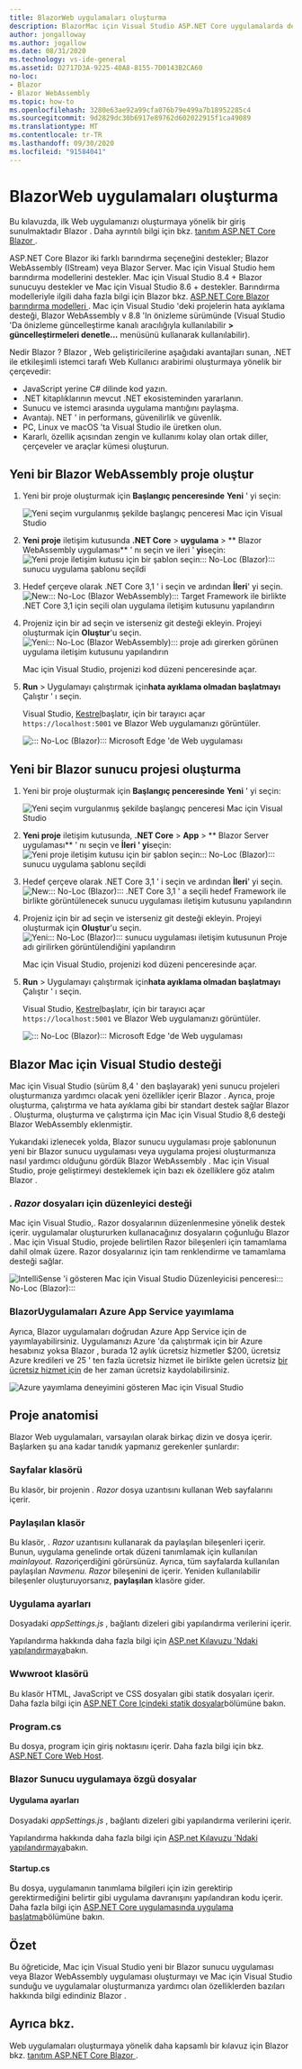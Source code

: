 ```yaml
---
title: BlazorWeb uygulamaları oluşturma
description: BlazorMac için Visual Studio ASP.NET Core uygulamalarda destek hakkında bilgi sağlar.
author: jongalloway
ms.author: jogallow
ms.date: 08/31/2020
ms.technology: vs-ide-general
ms.assetid: D2717D3A-9225-40A8-8155-7D0143B2CA60
no-loc:
- Blazor
- Blazor WebAssembly
ms.topic: how-to
ms.openlocfilehash: 3280e63ae92a99cfa076b79e499a7b18952285c4
ms.sourcegitcommit: 9d2829dc30b6917e89762d602022915f1ca49089
ms.translationtype: MT
ms.contentlocale: tr-TR
ms.lasthandoff: 09/30/2020
ms.locfileid: "91584041"
---
```

# <a name="create-no-locblazor-web-apps"></a>BlazorWeb uygulamaları oluşturma

Bu kılavuzda, ilk Web uygulamanızı oluşturmaya yönelik bir giriş sunulmaktadır Blazor . Daha ayrıntılı bilgi için bkz. [tanıtım ASP.NET Core Blazor ](/aspnet/core/blazor/index).

ASP.NET Core Blazor iki farklı barındırma seçeneğini destekler; Blazor WebAssembly (IStream) veya Blazor Server. Mac için Visual Studio hem barındırma modellerini destekler. Mac için Visual Studio 8.4 + Blazor sunucuyu destekler ve Mac için Visual Studio 8.6 + destekler. Barındırma modelleriyle ilgili daha fazla bilgi için Blazor bkz. [ASP.NET Core Blazor barındırma modelleri ](/aspnet/core/blazor/hosting-models?view=aspnetcore-3.1). Mac için Visual Studio 'deki projelerin hata ayıklama desteği, Blazor WebAssembly v 8.8 'In önizleme sürümünde (Visual Studio 'Da önizleme güncelleştirme kanalı aracılığıyla kullanılabilir **> güncelleştirmeleri denetle...** menüsünü kullanarak kullanılabilir).

Nedir Blazor ? Blazor , Web geliştiricilerine aşağıdaki avantajları sunan, .NET ile etkileşimli istemci tarafı Web Kullanıcı arabirimi oluşturmaya yönelik bir çerçevedir:

* JavaScript yerine C# dilinde kod yazın.
* .NET kitaplıklarının mevcut .NET ekosisteminden yararlanın.
* Sunucu ve istemci arasında uygulama mantığını paylaşma.
* Avantajı. NET ' in performans, güvenilirlik ve güvenlik.
* PC, Linux ve macOS 'ta Visual Studio ile üretken olun.
* Kararlı, özellik açısından zengin ve kullanımı kolay olan ortak diller, çerçeveler ve araçlar kümesi oluşturun.

## <a name="create-a-new-no-locblazor-webassembly-project"></a>Yeni bir Blazor WebAssembly proje oluştur
1. Yeni bir proje oluşturmak için **Başlangıç penceresinde** **Yeni** ' yi seçin:

   ![Yeni seçim vurgulanmış şekilde başlangıç penceresi Mac için Visual Studio](media/blazor-new-project.png)

1. **Yeni proje** iletişim kutusunda **.NET Core** > **uygulama** > ** Blazor WebAssembly uygulaması** ' nı seçin ve ileri ' **yi**seçin: ![ Yeni proje iletişim kutusu için bir şablon seçin::: No-Loc (Blazor)::: sunucu uygulama şablonu seçildi](media/blazor-wasm-project-template.png)

1. Hedef çerçeve olarak .NET Core 3,1 ' i seçin ve ardından **İleri**' yi seçin. 
   ![New::: No-Loc (Blazor WebAssembly)::: Target Framework ile birlikte .NET Core 3,1 için seçili olan uygulama iletişim kutusunu yapılandırın](media/blazor-wasm-select-target-framework.png)

1. Projeniz için bir ad seçin ve isterseniz git desteği ekleyin. Projeyi oluşturmak için **Oluştur**'u seçin.
    ![Yeni::: No-Loc (Blazor WebAssembly)::: proje adı girerken görünen uygulama iletişim kutusunu yapılandırın](media/blazor-wasm-name-project.png)

   Mac için Visual Studio, projenizi kod düzeni penceresinde açar.

1. **Run**  >  Uygulamayı çalıştırmak için**hata ayıklama olmadan başlatmayı** Çalıştır ' ı seçin.

   Visual Studio, [Kestrel](/aspnet/core/fundamentals/servers/kestrel)başlatır, için bir tarayıcı açar `https://localhost:5001` ve Blazor Web uygulamanızı görüntüler.

   ![::: No-Loc (Blazor)::: Microsoft Edge 'de Web uygulaması](media/blazor-new-app-in-edge.png)

## <a name="creating-a-new-no-locblazor-server-project"></a>Yeni bir Blazor sunucu projesi oluşturma

1. Yeni bir proje oluşturmak için **Başlangıç penceresinde** **Yeni** ' yi seçin:

   ![Yeni seçim vurgulanmış şekilde başlangıç penceresi Mac için Visual Studio](media/blazor-new-project.png)
1. **Yeni proje** iletişim kutusunda, **.NET Core** > **App** > ** Blazor Server uygulaması** ' nı seçin ve **İleri ' yi**seçin: ![ Yeni proje iletişim kutusu için bir şablon seçin::: No-Loc (Blazor)::: sunucu uygulama şablonu seçildi](media/blazor-project-template.png)

1. Hedef çerçeve olarak .NET Core 3,1 ' i seçin ve ardından **İleri**' yi seçin. 
   ![New::: No-Loc (Blazor)::: .NET Core 3,1 ' a seçili hedef Framework ile birlikte görüntülenecek sunucu uygulaması iletişim kutusunu yapılandırın](media/blazor-select-target-framework.png)

1. Projeniz için bir ad seçin ve isterseniz git desteği ekleyin. Projeyi oluşturmak için **Oluştur**'u seçin.
   ![Yeni::: No-Loc (Blazor)::: sunucu uygulaması iletişim kutusunun Proje adı girilirken görüntülendiğini yapılandırın](media/blazor-name-project.png)

   Mac için Visual Studio, projenizi kod düzeni penceresinde açar.
1. **Run**  >  Uygulamayı çalıştırmak için**hata ayıklama olmadan başlatmayı** Çalıştır ' ı seçin.

   Visual Studio, [Kestrel](/aspnet/core/fundamentals/servers/kestrel)başlatır, için bir tarayıcı açar `https://localhost:5001` ve Blazor Web uygulamanızı görüntüler.

   ![::: No-Loc (Blazor)::: Microsoft Edge 'de Web uygulaması](media/blazor-new-app-in-edge.png)

## <a name="no-locblazor-support-in-visual-studio-for-mac"></a>Blazor Mac için Visual Studio desteği

Mac için Visual Studio (sürüm 8,4 ' den başlayarak) yeni sunucu projeleri oluşturmanıza yardımcı olacak yeni özellikler içerir Blazor . Ayrıca, proje oluşturma, çalıştırma ve hata ayıklama gibi bir standart destek sağlar Blazor . Oluşturma, oluşturma ve çalıştırma için Mac için Visual Studio 8,6 desteği Blazor WebAssembly eklenmiştir.

Yukarıdaki izlenecek yolda, Blazor sunucu uygulaması proje şablonunun yeni bir Blazor sunucu uygulaması veya uygulama projesi oluşturmanıza nasıl yardımcı olduğunu gördük Blazor WebAssembly . Mac için Visual Studio, proje geliştirmeyi desteklemek için bazı ek özelliklere göz atalım Blazor .

### <a name="editor-support-for-razor-files"></a>*. Razor* dosyaları için düzenleyici desteği
Mac için Visual Studio,. Razor dosyalarının düzenlenmesine yönelik destek içerir. uygulamalar oluştururken kullanacağınız dosyaların çoğunluğu Blazor . Mac için Visual Studio, projede belirtilen Razor bileşenleri için tamamlama dahil olmak üzere. Razor dosyalarınız için tam renklendirme ve tamamlama desteği sağlar.

![IntelliSense 'i gösteren Mac için Visual Studio Düzenleyicisi penceresi::: No-Loc (Blazor):::](media/blazor-intellisense.png)

### <a name="publishing-no-locblazor-applications-to-azure-app-service"></a>BlazorUygulamaları Azure App Service yayımlama
Ayrıca, Blazor uygulamaları doğrudan Azure App Service için de yayımlayabilirsiniz. Uygulamanızı Azure 'da çalıştırmak için bir Azure hesabınız yoksa Blazor , burada 12 aylık ücretsiz hizmetler $200, ücretsiz Azure kredileri ve 25 ' ten fazla ücretsiz hizmet ile birlikte gelen ücretsiz [bir ücretsiz hizmet için](https://azure.microsoft.com/free) de her zaman ücretsiz kaydolabilirsiniz.

![Azure yayımlama deneyimini gösteren Mac için Visual Studio](media/blazor-azure-publish.png)

## <a name="project-anatomy"></a>Proje anatomisi

Blazor Web uygulamaları, varsayılan olarak birkaç dizin ve dosya içerir. Başlarken şu ana kadar tanıdık yapmanız gerekenler şunlardır:

### <a name="pages-folder"></a>Sayfalar klasörü

Bu klasör, bir projenin *. Razor* dosya uzantısını kullanan Web sayfalarını içerir.

### <a name="shared-folder"></a>Paylaşılan klasör

Bu klasör, *. Razor* uzantısını kullanarak da paylaşılan bileşenleri içerir. Bunun, uygulama genelinde ortak düzeni tanımlamak için kullanılan *mainlayout. Razor*içerdiğini görürsünüz. Ayrıca, tüm sayfalarda kullanılan paylaşılan *Navmenu. Razor* bileşenini de içerir. Yeniden kullanılabilir bileşenler oluşturuyorsanız, **paylaşılan** klasöre gider.

### <a name="app-settings"></a>Uygulama ayarları

Dosyadaki *appSettings.js* , bağlantı dizeleri gibi yapılandırma verilerini içerir.

Yapılandırma hakkında daha fazla bilgi için [ASP.net Kılavuzu 'Ndaki yapılandırmaya](/aspnet/core/fundamentals/configuration/index)bakın.

### <a name="wwwroot-folder"></a>Wwwroot klasörü

Bu klasör HTML, JavaScript ve CSS dosyaları gibi statik dosyaları içerir. Daha fazla bilgi için [ASP.NET Core Içindeki statik dosyalar](/aspnet/core/fundamentals/static-files)bölümüne bakın.

### <a name="programcs"></a>Program.cs

Bu dosya, program için giriş noktasını içerir. Daha fazla bilgi için bkz. [ASP.NET Core Web Host](/aspnet/core/fundamentals/host/web-host).

### <a name="no-locblazor-server-app-specific-files"></a>Blazor Sunucu uygulamaya özgü dosyalar
#### <a name="app-settings"></a>Uygulama ayarları

Dosyadaki *appSettings.js* , bağlantı dizeleri gibi yapılandırma verilerini içerir.

Yapılandırma hakkında daha fazla bilgi için [ASP.net Kılavuzu 'Ndaki yapılandırmaya](/aspnet/core/fundamentals/configuration/index)bakın.

#### <a name="startupcs"></a>Startup.cs

Bu dosya, uygulamanın tanımlama bilgileri için izin gerektirip gerektirmediğini belirtir gibi uygulama davranışını yapılandıran kodu içerir. Daha fazla bilgi için [ASP.NET Core uygulamasında uygulama başlatma](/aspnet/core/fundamentals/startup)bölümüne bakın.

## <a name="summary"></a>Özet
Bu öğreticide, Mac için Visual Studio yeni bir Blazor sunucu uygulaması veya Blazor WebAssembly uygulaması oluşturmayı ve Mac için Visual Studio sunduğu ve uygulamalar oluşturmanıza yardımcı olan özelliklerden bazıları hakkında bilgi edindiniz Blazor .

## <a name="see-also"></a>Ayrıca bkz.

Web uygulamaları oluşturmaya yönelik daha kapsamlı bir kılavuz için Blazor bkz. [tanıtım ASP.NET Core Blazor ](/aspnet/core/blazor/index).